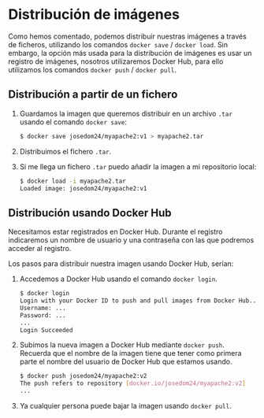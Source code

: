 # Distribución de imágenes

Como hemos comentado, podemos distribuir nuestras imágenes a través de ficheros, utilizando los comandos `docker save` / `docker load`. Sin embargo, la opción más usada para la distribución de imágenes es usar un registro de imágenes, nosotros utilizaremos Docker Hub, para ello utilizamos los comandos `docker push` / `docker pull`.

## Distribución a partir de un fichero

1. Guardamos la imagen que queremos distribuir en un archivo `.tar` usando el comando `docker save`:

    ```bash    
    $ docker save josedom24/myapache2:v1 > myapache2.tar
    ```

2. Distribuimos el fichero `.tar`.

3. Si me llega un fichero `.tar` puedo añadir la imagen a mi repositorio local:

    ```bash
    $ docker load -i myapache2.tar          
    Loaded image: josedom24/myapache2:v1
    ```

## Distribución usando Docker Hub

Necesitamos estar registrados en Docker Hub. Durante el registro indicaremos un nombre de usuario y una contraseña con las que podremos acceder al registro.

Los pasos para distribuir nuestra imagen usando Docker Hub, serían:

1. Accedemos a Docker Hub usando el comando `docker login`.

    ```bash
    $ docker login 
    Login with your Docker ID to push and pull images from Docker Hub...
    Username: ...
    Password: ...
    ...
    Login Succeeded
    ```

2. Subimos la nueva imagen a Docker Hub mediante `docker push`. Recuerda que el nombre de la imagen tiene que tener como primera parte el nombre del usuario de Docker Hub que estamos usando.

    ```bash
    $ docker push josedom24/myapache2:v2
    The push refers to repository [docker.io/josedom24/myapache2:v2]
    ...
    ```

3. Ya cualquier persona puede bajar la imagen usando `docker pull`.